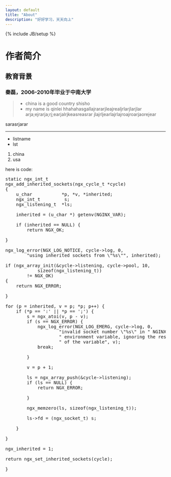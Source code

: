 ```yaml
---
layout: default
title: "About"
description: "好好学习，天天向上"
---
```

{% include JB/setup %}
# 作者简介
## 教育背景
### 秦磊，2006-2010年毕业于中南大学
>* china is a good country
shisho
>* my name is qinlei
hhahahasgallajrararjleajrealjrlarjlarjlar
arja;ejrarja;rj;earjalrjkeasreasrar
jlajrljearlajrlajroajroarjaorejear

sarasrjarar

-------------------------
*   listname
*   lst

1.  china
2.  usa

here is code:
    
<pre class="prettyprint linenums">
static ngx_int_t
ngx_add_inherited_sockets(ngx_cycle_t *cycle)
{
    u_char           *p, *v, *inherited;
    ngx_int_t         s;
    ngx_listening_t  *ls;

    inherited = (u_char *) getenv(NGINX_VAR);

    if (inherited == NULL) {
        return NGX_OK;

}

ngx_log_error(NGX_LOG_NOTICE, cycle->log, 0,
        "using inherited sockets from \"%s\"", inherited);

if (ngx_array_init(&cycle->listening, cycle->pool, 10,
            sizeof(ngx_listening_t))
        != NGX_OK)
{
    return NGX_ERROR;

}

for (p = inherited, v = p; *p; p++) {
    if (*p == ':' || *p == ';') {
        s = ngx_atoi(v, p - v);
        if (s == NGX_ERROR) {
            ngx_log_error(NGX_LOG_EMERG, cycle->log, 0,
                    "invalid socket number \"%s\" in " NGINX_VAR
                    " environment variable, ignoring the rest"
                    " of the variable", v);
            break;

        }

        v = p + 1;

        ls = ngx_array_push(&cycle->listening);
        if (ls == NULL) {
            return NGX_ERROR;

        }

        ngx_memzero(ls, sizeof(ngx_listening_t));

        ls->fd = (ngx_socket_t) s;

    }

}

ngx_inherited = 1;

return ngx_set_inherited_sockets(cycle);

}
</pre>

